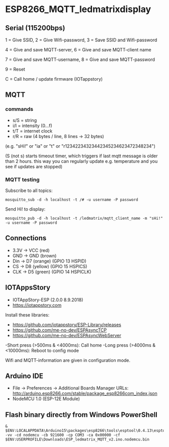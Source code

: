 # ESP8266_MQTT_ledmatrixdisplay

## Serial (115200bps)

1 = Give SSID, 2 = Give Wifi-password, 3 = Save SSID and Wifi-password

4 = Give and save MQTT-server, 6 = Give and save MQTT-client name

7 = Give and save MQTT-username, 8 = Give and save MQTT-password

9 = Reset

C = Call home / update firmware (IOTappstory)


## MQTT

### commands
- s/S = string
- i/I = intensity (0...f)
- t/T = internet clock
- r/R = raw (4 bytes / line, 8 lines -> 32 bytes)

(e.g. "sHi!" or "ia" or "t" or "r12342234323442345234623472348234")

(S (not s) starts timeout timer, which triggers if last mqtt message is older than 2 hours. this way you can regularly update e.g. temperature and you see if updates are stopped)

### MQTT testing

Subscribe to all topics:
```
mosquitto_sub -d -h localhost -t /# -u username -P password
```
Send Hi! to display:
```
mosquitto_pub -d -h localhost -t /ledmatrix/mqtt_client_name -m "sHi!" -u username -P password
```

## Connections
- 3.3V -> VCC (red) 
- GND -> GND (brown)
- Din -> D7 (orange) (GPIO 13 HSPID)
- CS -> D8 (yellow) (GPIO 15 HSPICS)
- CLK -> D5 (green) (GPIO 14 HSPICLK)

## IOTAppsStory

- IOTAppStory-ESP (2.0.0 8.9.2018)
- https://iotappstory.com

Install these libraries:
- https://github.com/iotappstory/ESP-Library/releases
- https://github.com/me-no-dev/ESPAsyncTCP
- https://github.com/me-no-dev/ESPAsyncWebServer

-Short press (>500ms & <4000ms): Call home
-Long press (>4000ms & <10000ms): Reboot to config mode

Wifi and MQTT-information are given in configuration mode.

## Arduino IDE

- File -> Preferences -> Additional Boards Manager URLs: http://arduino.esp8266.com/stable/package_esp8266com_index.json
- NodeMCU 1.0 (ESP-12E Module)

## Flash binary directly from Windows PowerShell

```
& $ENV:LOCALAPPDATA\Arduino15\packages\esp8266\tools\esptool\0.4.13\esptool.exe -vv -cd nodemcu -cb 921600 -cp COM3 -ca 0x00000 -cf $ENV:USERPROFILE\Downloads\ESP_ledmatrix_MQTT_v2.ino.nodemcu.bin
```
